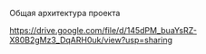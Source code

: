 Общая архитектура проекта

https://drive.google.com/file/d/145dPM_buaYsRZ-X80B2gMz3_DqARH0uk/view?usp=sharing